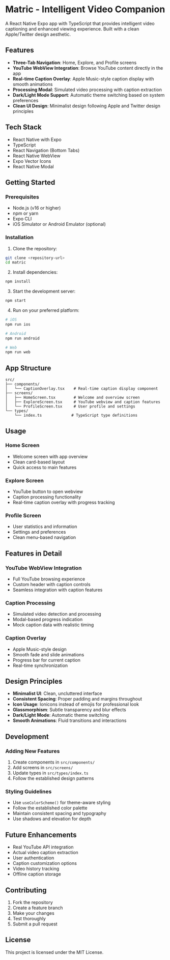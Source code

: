 # Matric - Intelligent Video Companion

A React Native Expo app with TypeScript that provides intelligent video captioning and enhanced viewing experience. Built with a clean Apple/Twitter design aesthetic.

## Features

- **Three-Tab Navigation**: Home, Explore, and Profile screens
- **YouTube WebView Integration**: Browse YouTube content directly in the app
- **Real-time Caption Overlay**: Apple Music-style caption display with smooth animations
- **Processing Modal**: Simulated video processing with caption extraction
- **Dark/Light Mode Support**: Automatic theme switching based on system preferences
- **Clean UI Design**: Minimalist design following Apple and Twitter design principles

## Tech Stack

- React Native with Expo
- TypeScript
- React Navigation (Bottom Tabs)
- React Native WebView
- Expo Vector Icons
- React Native Modal

## Getting Started

### Prerequisites

- Node.js (v16 or higher)
- npm or yarn
- Expo CLI
- iOS Simulator or Android Emulator (optional)

### Installation

1. Clone the repository:
```bash
git clone <repository-url>
cd matric
```

2. Install dependencies:
```bash
npm install
```

3. Start the development server:
```bash
npm start
```

4. Run on your preferred platform:
```bash
# iOS
npm run ios

# Android
npm run android

# Web
npm run web
```

## App Structure

```
src/
├── components/
│   └── CaptionOverlay.tsx    # Real-time caption display component
├── screens/
│   ├── HomeScreen.tsx        # Welcome and overview screen
│   ├── ExploreScreen.tsx     # YouTube webview and caption features
│   └── ProfileScreen.tsx     # User profile and settings
└── types/
    └── index.ts             # TypeScript type definitions
```

## Usage

### Home Screen
- Welcome screen with app overview
- Clean card-based layout
- Quick access to main features

### Explore Screen
- YouTube button to open webview
- Caption processing functionality
- Real-time caption overlay with progress tracking

### Profile Screen
- User statistics and information
- Settings and preferences
- Clean menu-based navigation

## Features in Detail

### YouTube WebView Integration
- Full YouTube browsing experience
- Custom header with caption controls
- Seamless integration with caption features

### Caption Processing
- Simulated video detection and processing
- Modal-based progress indication
- Mock caption data with realistic timing

### Caption Overlay
- Apple Music-style design
- Smooth fade and slide animations
- Progress bar for current caption
- Real-time synchronization

## Design Principles

- **Minimalist UI**: Clean, uncluttered interface
- **Consistent Spacing**: Proper padding and margins throughout
- **Icon Usage**: Ionicons instead of emojis for professional look
- **Glassmorphism**: Subtle transparency and blur effects
- **Dark/Light Mode**: Automatic theme switching
- **Smooth Animations**: Fluid transitions and interactions

## Development

### Adding New Features
1. Create components in `src/components/`
2. Add screens in `src/screens/`
3. Update types in `src/types/index.ts`
4. Follow the established design patterns

### Styling Guidelines
- Use `useColorScheme()` for theme-aware styling
- Follow the established color palette
- Maintain consistent spacing and typography
- Use shadows and elevation for depth

## Future Enhancements

- Real YouTube API integration
- Actual video caption extraction
- User authentication
- Caption customization options
- Video history tracking
- Offline caption storage

## Contributing

1. Fork the repository
2. Create a feature branch
3. Make your changes
4. Test thoroughly
5. Submit a pull request

## License

This project is licensed under the MIT License.
